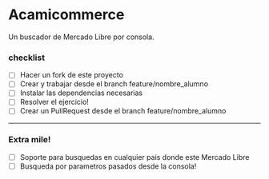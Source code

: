 # Acamicommerce
Un buscador de Mercado Libre por consola.

### checklist
- [ ] Hacer un fork de este proyecto
- [ ] Crear y trabajar desde el branch feature/nombre_alumno
- [ ] Instalar las dependencias necesarias
- [ ] Resolver el ejercicio!
- [ ] Crear un PullRequest desde el branch feature/nombre_alumno

___

### Extra mile!
- [ ] Soporte para busquedas en cualquier pais donde este Mercado Libre
- [ ] Busqueda por parametros pasados desde la consola!
